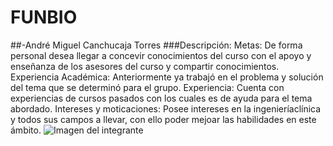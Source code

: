 # FUNBIO
##-André Miguel Canchucaja Torres
###Descripción:
              Metas: De forma personal desea llegar a concevir conocimientos del curso con el apoyo y enseñanza de los asesores del curso y compartir conocimientos.
              Experiencia Académica: Anteriormente ya trabajó en el problema y solución del tema que se determinó para el grupo.
              Experiencia: Cuenta con experiencias de cursos pasados con los cuales es de ayuda para el tema abordado.
              Intereses y moticaciones: Posee intereses en la ingenieríaclínica y todos sus campos a llevar, con ello poder mejoar las habilidades en este ámbito.
![Imagen del integrante](![Photo](https://github.com/Andre0207/FUNBIO/assets/164531133/7f3e70b8-1be1-44c4-a074-dc002347f4c7))

